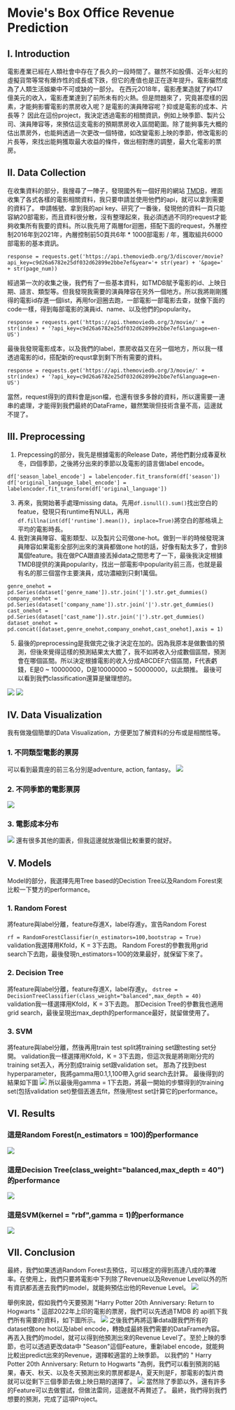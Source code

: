 # Movie's Box Office Revenue Prediction
## I. Introduction
電影產業已經在人類社會中存在了長久的一段時間了。雖然不如股價、近年火紅的虛擬貨幣等常有爆炸性的成長或下跌，但它的產值也是正在逐年提升。電影儼然成為了人類生活娛樂中不可或缺的一部分。
在西元2018年，電影產業造就了約417億美元的收入，電影產業達到了前所未有的火熱。但是問題來了，究竟甚麼樣的因素，才能夠影響電影的票房收入呢？是電影的演員陣容呢？抑或是電影的成本、片長等？
因此在這份project，我決定透過電影的相關資訊，例如上映季節、製片公司、演員陣容等，來預估這支電影的預期票房收入區間範圍。除了能夠事先大概的估出票房外，也能夠透過一次更改一個特徵，如改變電影上映的季節，修改電影的片長等，來找出能夠獲取最大收益的條件，做出相對應的調整，最大化電影的票房。
## II. Data Collection
在收集資料的部分，我搜尋了一陣子，發現國外有一個好用的網站 [TMDB](https://www.themoviedb.org/?language=zh-TW)，裡面收集了各式各樣的電影相關資料，我只要申請並使用他們的api，就可以拿到需要的資料了。
申請帳號、拿到我的api key、研究了一番後，發現他的資料一頁只能容納20部電影，而且資料很分散，沒有整理起來，我必須透過不同的request才能夠收集所有我要的資料。所以我先用了兩層for迴圈，搭配下面的request，外層控制2016年到2021年，內層控制前50頁共6年 * 1000部電影 / 年，獲取組共6000部電影的基本資訊。
```
response = requests.get('https://api.themoviedb.org/3/discover/movie?api_key=c9d26a6782e25df032d62899e2bbe7ef&year='+ str(year) + '&page=' + str(page_num))
```

經過第一次的收集之後，我們有了一些基本資料，如TMDB賦予電影的id、上映日期、語言、類型等。但我發現我需要的演員陣容在另外一個地方。所以我將剛剛獲得的電影id存進一個list，再用for迴圈去跑，一部電影一部電影去查，就像下面的code一樣，得到每部電影的演員id、name、以及他們的popularity。
```
response = requests.get('https://api.themoviedb.org/3/movie/' + str(index) + '?api_key=c9d26a6782e25df032d62899e2bbe7ef&language=en-US')
```
最後我發現電影成本，以及我們的label，票房收益又在另一個地方，所以我一樣透過電影的id，搭配新的requst拿到剩下所有需要的資料。
```
response = requests.get('https://api.themoviedb.org/3/movie/' + str(index) + '?api_key=c9d26a6782e25df032d62899e2bbe7ef&language=en-US')
```
當然，request得到的資料會是json檔，也還有很多多餘的資料，所以還需要一連串的處理，才能得到我們最終的DataFrame，雖然繁瑣但技術含量不高，這邊就不提了。
## III. Preprocessing
1. Prepcessing的部分，我先是根據電影的Release Date，將他們劃分成春夏秋冬，四個季節，之後將分出來的季節以及電影的語言做label encode。
```
df['season_label_encode'] = labelencoder.fit_transform(df['season'])
df['original_language_label_encode'] = labelencoder.fit_transform(df['original_language'])
```
3. 再來，我開始著手處理missing data。先用`df.isnull().sum()`找出空白的featue，發現只有runtime有NULL，再用`df.fillna(int(df['runtime'].mean()), inplace=True)`將空白的那格填上平均的電影時長。
4. 我對演員陣容、電影類型、以及製片公司做one-hot。做到一半的時候發現演員陣容如果電影全部列出來的演員都做one hot的話，好像有點太多了，會到8萬個feature。我在做PCA跟直接丟掉data之間思考了一下，最後我決定根據TMDB提供的演員popularity，找出一部電影中popularity前三高，也就是最有名的那三個當作主要演員，成功濃縮到只剩1萬個。
```
genre_onehot = pd.Series(dataset['genre_name']).str.join('|').str.get_dummies()
company_onehot = pd.Series(dataset['company_name']).str.join('|').str.get_dummies()
cast_onehot = pd.Series(dataset['cast_name']).str.join('|').str.get_dummies()
dataset_onehot = pd.concat([dataset,genre_onehot,company_onehot,cast_onehot],axis = 1)
```
5. 最後的preprocessing是我做完之後才決定在加的。因為我原本是做數值的預測，但後來覺得這樣的預測結果太大膽了，我不如將收入分成數個區間，預測會在哪個區間。所以決定根據電影的收入分成ABCDEF六個區間，F代表虧錢，E是0 ~ 10000000，D是10000000 ~ 50000000，以此類推。
最後可以看到我們classification還算是蠻理想的。

![](https://i.imgur.com/05JsjLL.png)
![](https://i.imgur.com/LY8A3R0.png)

## IV. Data Visualization
我有做幾個簡單的Data Visualization，方便更加了解資料的分布或是相關性等。
### 1. 不同類型電影的票房
可以看到最賣座的前三名分別是adventure, action, fantasy。
![](https://i.imgur.com/DL8J4hZ.png)
### 2. 不同季節的電影票房
![](https://i.imgur.com/3GVd4Wg.png)
### 3. 電影成本分布
![](https://i.imgur.com/i1mH8ze.png)
還有很多其他的圖表，但我這邊就放幾個比較重要的就好。


## V. Models
Model的部分，我選擇先用Tree based的Decistion Tree以及Random Forest來比較一下雙方的performance。
### 1. Random Forest
將feature與label分離，feature存進X，label存進y。宣告Random Forest

`rf = RandomForestClassifier(n_estimators=100,bootstrap = True)`
validation我選擇用Kfold，K = 3下去跑。
Random Forest的參數我用grid search下去跑，最後發現n_estimators=100的效果最好，就保留下來了。

### 2. Decision Tree
將feature與label分離，feature存進X，label存進y。
`dstree = DecisionTreeClassifier(class_weight="balanced",max_depth = 40)`
validation我一樣選擇用Kfold，K = 3下去跑。
那Decision Tree的參數我也適用grid search，最後呈現出max_depth的performance最好，就留做使用了。
### 3. SVM
將feature與label分離，然後再用train test split將training set跟testing set分開。
validation我一樣選擇用Kfold，K = 3下去跑，但這次我是將剛剛分完的training set丟入，再分割成trainig set跟validation set。
那為了找到best hyperparameter，我將gamma用0.1,1,100帶入grid search去計算。
最後得到的結果如下圖
![](https://i.imgur.com/FSSUBHO.png)
所以最後用gamma = 1下去跑，將最一開始的步驟得到的training set(包括validation set)整個丟進去fit，然後用test set計算它的performance。

## VI. Results
### 這是Random Forest(n_estimators = 100)的performance
![](https://i.imgur.com/XfHm9En.png)

### 這是Decision Tree(class_weight="balanced,max_depth = 40")的performance
![](https://i.imgur.com/WDFDKaG.png)

### 這是SVM(kernel = "rbf",gamma = 1)的performance
![](https://i.imgur.com/56CL39M.png)




## VII. Conclusion
最終，我們如果透過Random Forest去預估，可以穩定的得到高達八成的準確率。在使用上，我們只要將電影中下列除了Revenue以及Revenue Level以外的所有資訊都丟進去我們的model，就能夠預估出他的Revenue Level。
![](https://i.imgur.com/lBkgdms.png)

舉例來說，假如我們今天要預測 "Harry Potter 20th Anniversary: Return to Hogwarts " 這部2022年上印的電影的票房，我們可以先透過TMDB 的 api抓下我們所有需要的資料，如下圖所示。
![](https://i.imgur.com/iQJZvIw.png)
之後我們再將這筆data跟我們所有的dataset做one hot以及label encode，轉換成最終我們需要的DataFrame內容。再丟入我們的model，就可以得到他預測出來的Revenue Level了。至於上映的季節，也可以透過更改data中 "Season"這個Feature，重新label encode，就能夠比較出predict出來的Revenue，選擇較適當的上映季節。
以我們的 " Harry Potter 20th Anniversary: Return to Hogwarts "為例，我們可以看到預測的結果，春天、秋天、以及冬天預測出來的票房都是A，夏天則是F，那電影的製片商就可以從剩下三個季節去做上映日期的選擇了。
![](https://i.imgur.com/R47tMsp.png)
當然除了季節以外，還有許多的Feature可以去做嘗試，但做法雷同，這邊就不再贅述了。
最終，我們得到我們想要的預測，完成了這項Project。


